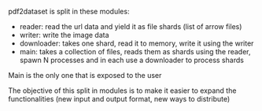 pdf2dataset is split in these modules:

* reader: read the url data and yield it as file shards (list of arrow files)
* writer: write the image data
* downloader: takes one shard, read it to memory, write it using the writer
* main: takes a collection of files, reads them as shards using the reader, spawn N processes and in each use a downloader to process shards

Main is the only one that is exposed to the user

The objective of this split in modules is to make it easier to expand the functionalities (new input and output format, new ways to distribute)

